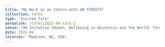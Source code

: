 ```yaml
---
title: "My Work as an Intern with 4W STREETS"
collection: talks
type: "Invited Talk"
permalink: /talks/2022-04-talk-2
venue: "4W Initative (Women, Wellbeing in Wisconsin and the World) forum with donors"
date: 2022-04
location: "Madison, WI, USA"
---
```

